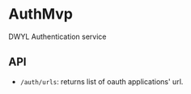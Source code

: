 # AuthMvp

DWYL Authentication service

## API

- `/auth/urls`: returns list of oauth applications' url.
